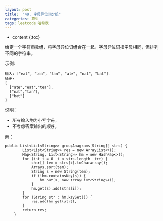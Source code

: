 ```yaml
---
layout: post
title:  "49. 字母异位词分组"
categories: 算法
tags: leetcode 哈希表
---
```


* content
{:toc}

<!--more-->

给定一个字符串数组，将字母异位词组合在一起。字母异位词指字母相同，但排列不同的字符串。

示例:

```
输入: ["eat", "tea", "tan", "ate", "nat", "bat"],
输出:
[
  ["ate","eat","tea"],
  ["nat","tan"],
  ["bat"]
]
```

说明：

* 所有输入均为小写字母。
* 不考虑答案输出的顺序。

解：

```
public List<List<String>> groupAnagrams(String[] strs) {
        List<List<String>> res = new ArrayList<>();
        Map<String, List<String>> hm = new HashMap<>();
        for (int i = 0; i < strs.length; i++) {
            char[] tem = strs[i].toCharArray();
            Arrays.sort(tem);
            String s = new String(tem);
            if (!hm.containsKey(s)) {
                hm.put(s, new ArrayList<String>());
            }
            hm.get(s).add(strs[i]);
        }
        for (String str : hm.keySet()) {
            res.add(hm.get(str));
        }
        return res;
    }
```